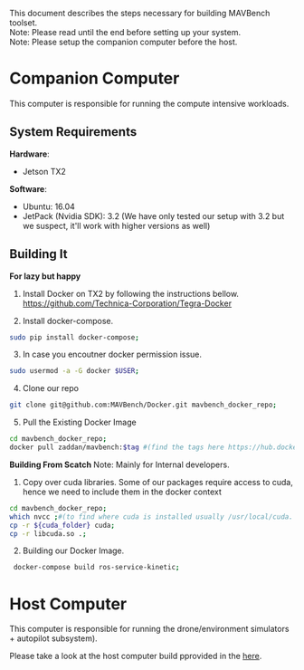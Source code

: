 This document describes the steps necessary for building MAVBench toolset.    
Note: Please read until the end before setting up your system.   
Note: Please setup the companion computer before the host.  

[comment]: <p align="center"> 
# Companion Computer 

This computer is responsible for running the compute intensive workloads.

## System Requirements
**Hardware**:  
+ Jetson TX2  

**Software**:  
+ Ubuntu: 16.04  
+ JetPack (Nvidia SDK): 3.2 (We have only tested our setup with 3.2 but we suspect, it'll work with higher versions as well)  

## Building It 
**For lazy but happy**
1. Install Docker on TX2 by following the instructions bellow.  
https://github.com/Technica-Corporation/Tegra-Docker

2. Install docker-compose.
```bash
sudo pip install docker-compose;
```
3. In case you encoutner docker permission issue.
```bash
sudo usermod -a -G docker $USER;
```

4. Clone our repo
```bash
git clone git@github.com:MAVBench/Docker.git mavbench_docker_repo;
```

5. Pull the Existing Docker Image
```bash
cd mavbench_docker_repo;
docker pull zaddan/mavbench:$tag #(find the tags here https://hub.docker.com/r/zaddan/mavbench/tags/)
```
**Building From Scatch** 
Note: Mainly for Internal developers. 
1. Copy over cuda libraries. Some of our packages require access to cuda, hence we need to 
include them in the docker context
```bash
cd mavbench_docker_repo;
which nvcc ;#(to find where cuda is installed usually /usr/local/cuda. Note that when copying over, make sure to set the destination name as cuda as shown bellow);
cp -r ${cuda_folder} cuda;
cp -r libcuda.so .;
``` 
2. Building our Docker Image.
```bash
 docker-compose build ros-service-kinetic; 
```

# Host Computer 
This computer is responsible for running the drone/environment simulators + autopilot subsystem).

Please take a look at the host computer build pprovided in the [here](https://github.com/MAVBench/MAVBench/blob/master/docs/read_me/building.md).


